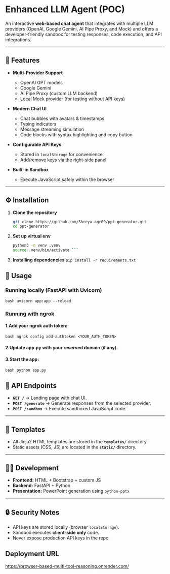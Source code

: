 # Enhanced LLM Agent (POC)

An interactive **web-based chat agent** that integrates with multiple LLM providers (OpenAI, Google Gemini, AI Pipe Proxy, and Mock) and offers a developer-friendly sandbox for testing responses, code execution, and API integrations.

---

## 🚀 Features

- **Multi-Provider Support**
  - OpenAI GPT models
  - Google Gemini
  - AI Pipe Proxy (custom LLM backend)
  - Local Mock provider (for testing without API keys)

- **Modern Chat UI**
  - Chat bubbles with avatars & timestamps
  - Typing indicators
  - Message streaming simulation
  - Code blocks with syntax highlighting and copy button

- **Configurable API Keys**
  - Stored in `localStorage` for convenience
  - Add/remove keys via the right-side panel

- **Built-in Sandbox**
  - Execute JavaScript safely within the browser

---

## ⚙️ Installation

1. **Clone the repository**
   ```bash
   git clone https://github.com/Shreya-agr09/ppt-generator.git
   cd ppt-generator
   
2. **Set up virtual env**
   ```bash
   python3 -m venv .venv
   source .venv/bin/activate ```
   
3. **Installing dependencies**
   ```pip install -r requirements.txt ```

## 🚀 Usage

### Running locally (FastAPI with Uvicorn)

```bash uvicorn app:app --reload```

### Running with ngrok

#### 1.Add your ngrok auth token:
```bash ngrok config add-authtoken <YOUR_AUTH_TOKEN>```
#### 2.Update app.py with your reserved domain (if any).

#### 3.Start the app:
   ```bash python app.py```
   
## 📡 API Endpoints

- **`GET /`** → Landing page with chat UI.  
- **`POST /generate`** → Generate responses from the selected provider.  
- **`POST /sandbox`** → Execute sandboxed JavaScript code.  

---

## 🎨 Templates

- All Jinja2 HTML templates are stored in the **`templates/`** directory.  
- Static assets (CSS, JS) are located in the **`static/`** directory.  

---

## 👩‍💻 Development

- **Frontend:** HTML + Bootstrap + custom JS  
- **Backend:** FastAPI + Python  
- **Presentation:** PowerPoint generation using `python-pptx`  

---

## 🔒 Security Notes

- API keys are stored locally (browser `localStorage`).  
- Sandbox executes **client-side only** code.  
- Never expose production API keys in the repo.

## Deployment URL
  https://browser-based-multi-tool-reasoning.onrender.com/

